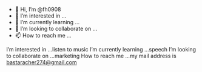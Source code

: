 - 👋 Hi, I’m @fh0908
- 👀 I’m interested in ...
- 🌱 I’m currently learning ...
- 💞️ I’m looking to collaborate on ...
- 📫 How to reach me ...

<!---
fh0908/fh0908 is a ✨ special ✨ repository because its `README.md` (this file) appears on your GitHub profile.
You can click the Preview link to take a look at your changes.
--->
I’m interested in ...listen to music
I’m currently learning ...speech
I’m looking to collaborate on ...marketing
How to reach me ...my mail address is bastaracher274@gmail.com
